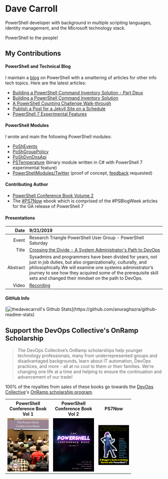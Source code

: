 # Dave Carroll

PowerShell developer with background in multiple scripting languages, identity management, and the Microsoft technology stack.

PowerShell to the people!

## My Contributions

#### PowerShell and Technical Blog

I maintain a [blog][blog] on PowerShell with a smattering of articles for other info tech topics.
Here are the latest articles:

<!-- <a href="https://bit.ly/thedavecarroll"><img src="https://raw.githubusercontent.com/thedavecarroll/thedavecarroll/main/images/powershell_anovelidea_org.png" width="400" alt="PowerShell: What A Novel Idea" /></a> -->

<!-- BLOG-POST-LIST:START -->
- [Building a PowerShell Command Inventory Solution - Part Deux](https://powershell.anovelidea.org/powershell/powershell-command-inventory-part-deux/)
- [Building a PowerShell Command Inventory Solution](https://powershell.anovelidea.org/powershell/bulding-powershell-command-inventory-solution/)
- [A PowerShell Counting Challenge Walk-through](https://powershell.anovelidea.org/powershell/powershell-counting-challenge/)
- [Publish a Post for a Jekyll Site on a Schedule](https://powershell.anovelidea.org/blog/publish-post-jekyll-on-a-schedule/)
- [PowerShell 7 Experimental Features](https://powershell.anovelidea.org/powershell/ps7now-experimental-features/)
<!-- BLOG-POST-LIST:END -->

#### PowerShell Modules

I wrote and main the following PowerShell modules:

* [PoShEvents][PoShEvents]
* [PoShGroupPolicy][PoShGroupPolicy]
* [PoShDynDnsApi][PoShDynDnsApi]
* [PSTemperature][PSTemperature] (binary module written in C# with PowerShell 7 experimental feature)
* [PowerShellModules/Twitter][PSModulesTwitter] (proof of concept, [feedback][twitterfeedback] requested)

#### Contributing Author

* [PowerShell Conference Book Volume 2][psconfbook2]
* The [#PS7Now][ps7now] ebook which is comprised of the #PSBlogWeek articles for the GA release of PowerShell 7

#### Presentations

| Date | 9/21/2019 |
|---:|:---|
| Event | Research Triangle PowerShell User Group - PowerShell Saturday |
| Title | [Crossing the Divide - A System Administrator's Path to DevOps][pathtodevopspptx] |
| Abstract | Sysadmins and programmers have been divided for years, not just in job duties, but also organizationally, culturally, and philosophically.We will examine one systems administrator’s journey to see how they acquired some of the prerequisite skill sets and changed their mindset on the path to DevOps. |
| Video | [Recording][pathtodevopsvid]

#### GitHub Info

[![thedavecarroll's Github Stats](https://github-readme-stats.vercel.app/api?username=thedavecarroll&show_icons=true&hide_border=true")](https://github.com/anuraghazra/github-readme-stats)

<!-- <img align="left" alt="thedavecarroll's Github Stats" src="https://github-readme-stats.vercel.app/api?username=thedavecarroll&show_icons=true&hide_border=true" /> -->

## Support the DevOps Collective's OnRamp Scholarship

> The DevOps Collective’s OnRamp scholarships help younger technology professionals,
> many from underrepresented groups and disadvantaged backgrounds,
> learn about IT automation, DevOps practices, and more - all at no cost to them or their families.
> We’re changing one life at a time and helping to ensure the continuation and advancement of our trade!

100% of the royalties from sales of these books go towards the [DevOps Collective][devopsorg]'s [OnRamp scholarship program][onrampscholarship].

<table style="width:80%">
    <tr>
        <th>PowerShell Conference Book<br/>Vol 1</th>
        <th>PowerShell Conference Book<br/>Vol 2</th>
        <th>PS7Now</th>
    </tr>
    <tr>
        <td><a href="https://leanpub.com/powershell-conference-book"><img src="https://raw.githubusercontent.com/thedavecarroll/thedavecarroll/main/images/psconfbookv1.jpg" width="150" alt="PowerShell Conference Book Volume 1" /></a></td>
        <td><a href="https://leanpub.com/psconfbook2"><img src="https://raw.githubusercontent.com/thedavecarroll/thedavecarroll/main/images/psconfbookv2.jpg" width="150" alt="PowerShell Conference Book Volume 2" /></a></td>
        <td><a href="https://leanpub.com/ps7now"> <img src="https://raw.githubusercontent.com/thedavecarroll/thedavecarroll/main/images/ps7now.jpg" width="150" alt="PS7Now" /></a></td>
    <tr>
</table>

[blog]: https://bit.ly/thedavecarroll
[PoShEvents]: https://bit.ly/PoShEvents
[PoShGroupPolicy]: https://bit.ly/PoShGroupPolicy
[PoShDynDnsApi]: https://bit.ly/PoShDynDnsApi
[PSTemperature]: https://github.com/thedavecarroll/PSTemperature
[PSModulesTwitter]: https://github.com/PowerShellModules/Twitter
[twitterfeedback]: https://github.com/PowerShellModules/Twitter/issues
[pathtodevopspptx]: https://github.com/thedavecarroll/Presentations/tree/main/2019/RTPSUG-PSSaturday
[pathtodevopsvid]:https://bit.ly/2zAZxzS
[psconfbook1]: https://leanpub.com/powershell-conference-book
[psconfbook2]: https://leanpub.com/psconfbook2
[ps7now]: https://leanpub.com/ps7now/
[devopsorg]: https://devopscollective.org/
[onrampscholarship]: https://events.devopscollective.org/OnRamp/Scholarship/
